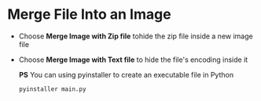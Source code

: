 # Merge File Into an Image

* Choose **Merge Image with Zip file** tohide the zip file inside a new image file
* Choose **Merge Image with Text file** to hide the file's encoding inside it

  **PS** You can using pyinstaller to create an executable file in Python
  ```cmd
  pyinstaller main.py
  ```

